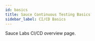 ```yaml
---
id: basics
title: Sauce Continuous Testing Basics
sidebar_label: CI/CD Basics
---
```


Sauce Labs CI/CD overview page.
